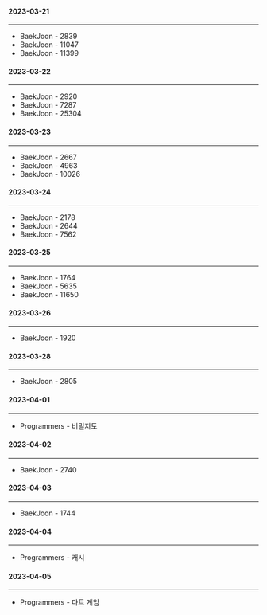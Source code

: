#### 2023-03-21
---------------
* BaekJoon - 2839
* BaekJoon - 11047
* BaekJoon - 11399

#### 2023-03-22
--------------- 
* BaekJoon - 2920
* BaekJoon - 7287
* BaekJoon - 25304

#### 2023-03-23
---------------
* BaekJoon - 2667
* BaekJoon - 4963
* BaekJoon - 10026

#### 2023-03-24
---------------
* BaekJoon - 2178
* BaekJoon - 2644
* BaekJoon - 7562

#### 2023-03-25
---------------
* BaekJoon - 1764
* BaekJoon - 5635
* BaekJoon - 11650

#### 2023-03-26
---------------
* BaekJoon - 1920

#### 2023-03-28
---------------
* BaekJoon - 2805

#### 2023-04-01
---------------
* Programmers - 비밀지도

#### 2023-04-02
---------------
* BaekJoon - 2740

#### 2023-04-03
---------------
* BaekJoon - 1744

#### 2023-04-04
---------------
* Programmers - 캐시

#### 2023-04-05
---------------
* Programmers - 다트 게임